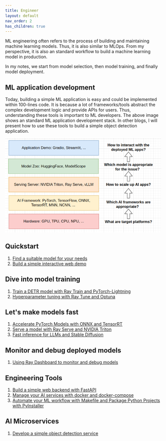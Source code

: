 ```yaml
---
title: Engineer
layout: default
nav_order: 2
has_children: true
---
```

ML engineering often refers to the process of building and maintaining machine learning models. Thus, it is also similar to MLOps. From my perspective, it is also an standard workflow to build a machine learning model in production.

In my notes, we start from model selection, then model training, and finally model deployment.

## ML application development
Today, building a simple ML application is easy and could be implemented within 100-lines code. It is because a lot of frameworks/tools abstract the complex development logic and provide APIs for users. Thus, understanding these tools is important to ML developers. The above image shows an standard ML application development stack. In other blogs, I will present how to use these tools to build a simple object detection application.

![alt text](image-5.png)

## Quickstart
1. [Find a suitable model for your needs](https://jason-cs18.github.io/ml-engineering/model_selection.html)
2. [Build a simple interactive web demo](https://jason-cs18.github.io/ml-engineering/web_demo.html)

## Dive into model training
1. [Train a DETR model with Ray Train and PyTorch-Lightning](https://jason-cs18.github.io/ml-engineering/detr_train.html)
2. [Hyperparameter tuning with Ray Tune and Optuna](https://jason-cs18.github.io/ml-engineering/detr_tune.html)

## Let's make models fast
1. [Accelerate PyTorch Models with ONNX and TensorRT](https://jason-cs18.github.io/ml-engineering/inference_engine.html)
2. [Serve a model with Ray Serve and NVIDIA Triton](https://jason-cs18.github.io/ml-engineering/inference_server.html)
3. [Fast inference for LLMs and Stable Diffusion](https://jason-cs18.github.io/ml-engineering/fast_aigc.html)

## Monitor and debug deployed models
1. [Using Ray Dashboard to monitor and debug models](https://jason-cs18.github.io/ml-engineering/monitor.html)

## Engineering Tools
1. [Build a simple web backend with FastAPI](https://jason-cs18.github.io/ml-engineering/fastapi.html)
2. [Manage your AI services with docker and docker-compose](https://jason-cs18.github.io/ml-engineering/docker.html)
3. [Automate your ML workflow with Makefile and Package Python Projects with PyInstaller](https://jason-cs18.github.io/ml-engineering/tools.html)

## AI Microservices
1. [Develop a simple object detection service](https://jason-cs18.github.io/ml-engineering/ai_service.html)